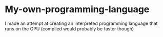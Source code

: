 # My-own-programming-language
I made an attempt at creating an interpreted programming language that runs on the GPU (compiled would probably be faster though)
